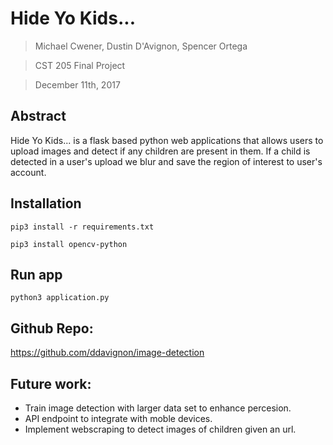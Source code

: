 # Hide Yo Kids...
> Michael Cwener, Dustin D'Avignon, Spencer Ortega

> CST 205 Final Project

> December 11th, 2017

## Abstract

Hide Yo Kids... is a flask based python web applications that allows users to upload images and detect if any children are present in them. If a child is detected in a user's upload we blur and save the region of interest to user's account.


## Installation 

`pip3 install -r requirements.txt`

`pip3 install opencv-python`


## Run app

`python3 application.py`


## Github Repo: 
https://github.com/ddavignon/image-detection


## Future work:
* Train image detection with larger data set to enhance percesion.
* API endpoint to integrate with moble devices.
* Implement webscraping to detect images of children given an url.


